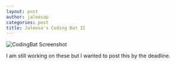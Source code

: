 ```yaml
---
layout: post
author: jaleesap
categories: post 
title: Jaleesa's Coding Bat II
---
```


![CodingBat Screenshot](http://i947.photobucket.com/albums/ad316/dieschwarzeskobra/codingBat2_zpsbf4bc032.png)

I am still working on these but I wanted to post this by the deadline.

